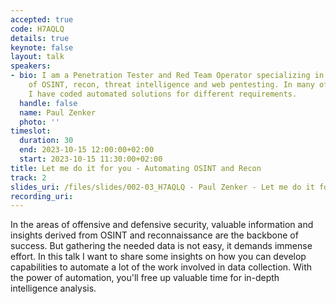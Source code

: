 ```yaml
---
accepted: true
code: H7AQLQ
details: true
keynote: false
layout: talk
speakers:
- bio: I am a Penetration Tester and Red Team Operator specializing in the fields
    of OSINT, recon, threat intelligence and web pentesting. In many of my engagements
    I have coded automated solutions for different requirements.
  handle: false
  name: Paul Zenker
  photo: ''
timeslot:
  duration: 30
  end: 2023-10-15 12:00:00+02:00
  start: 2023-10-15 11:30:00+02:00
title: Let me do it for you - Automating OSINT and Recon
track: 2
slides_uri: /files/slides/002-03_H7AQLQ - Paul Zenker - Let me do it for you - Automating OSINT.pptx
recording_uri: 
---
```


In the areas of offensive and defensive security, valuable information and insights derived from OSINT and reconnaissance are the backbone of success.
But gathering the needed data is not easy, it demands immense effort.
In this talk I want to share some insights on how you can develop capabilities to automate a lot of the work involved in data collection.
With the power of automation, you'll free up valuable time for in-depth intelligence analysis.